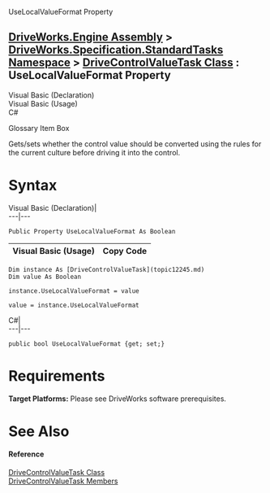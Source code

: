 UseLocalValueFormat Property   
  
[DriveWorks.Engine Assembly](topic2156.md) > [DriveWorks.Specification.StandardTasks Namespace](topic11896.md) > [DriveControlValueTask Class](topic12245.md) : UseLocalValueFormat Property  
---  
  
Visual Basic (Declaration)    
Visual Basic (Usage)    
C# 

Glossary Item Box

Gets/sets whether the control value should be converted using the rules for the current culture before driving it into the control. 

# Syntax

Visual Basic (Declaration)|   
---|---  
      
    
    Public Property UseLocalValueFormat As Boolean  
  
Visual Basic (Usage)| Copy Code  
---|---  
      
    
    Dim instance As [DriveControlValueTask](topic12245.md)
    Dim value As Boolean
     
    instance.UseLocalValueFormat = value
     
    value = instance.UseLocalValueFormat  
  
C#|   
---|---  
      
    
    public bool UseLocalValueFormat {get; set;}  
  
# Requirements

**Target Platforms:** Please see DriveWorks software prerequisites.

# See Also

#### Reference

[DriveControlValueTask Class](topic12245.md)   
[DriveControlValueTask Members](topic12246.md)


